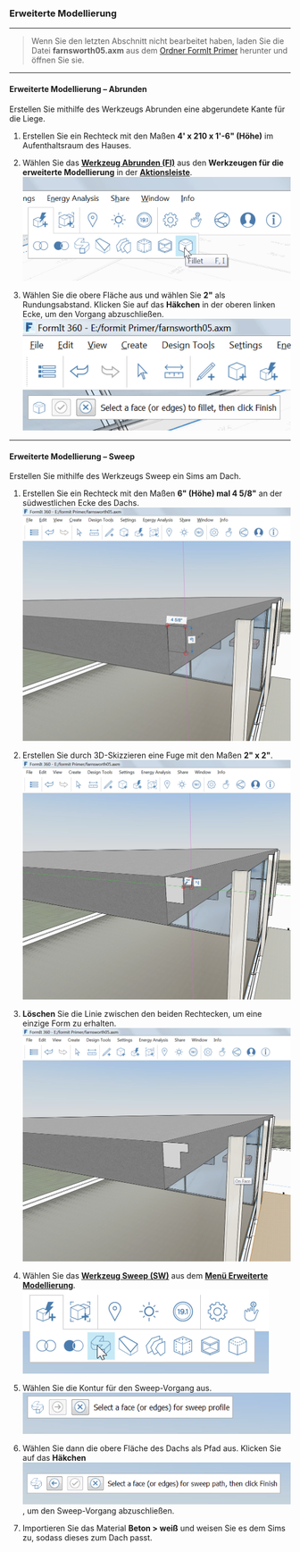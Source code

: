 

### Erweiterte Modellierung

---

> Wenn Sie den letzten Abschnitt nicht bearbeitet haben, laden Sie die Datei **farnsworth05.axm** aus dem [Ordner FormIt Primer](https://autodesk.app.box.com/s/thavswirrbflit27rbqzl26ljj7fu1uv/1/9025446442) herunter und öffnen Sie sie.

---

#### Erweiterte Modellierung – Abrunden

Erstellen Sie mithilfe des Werkzeugs Abrunden eine abgerundete Kante für die Liege.

1. Erstellen Sie ein Rechteck mit den Maßen **4' x 210 x 1'-6" (Höhe)** im Aufenthaltsraum des Hauses.

2. Wählen Sie das [**Werkzeug Abrunden (FI)**](../tool-library/cover-sweep-loft.md) aus den **Werkzeugen für die erweiterte Modellierung** in der [**Aktionsleiste**](../formit-introduction/tool-bars.md). ![](images/f7e388e3-4ad0-4fef-a701-0d3176adc2c5.png)

3. Wählen Sie die obere Fläche aus und wählen Sie **2"** als Rundungsabstand. Klicken Sie auf das **Häkchen** in der oberen linken Ecke, um den Vorgang abzuschließen. <br xmlns="http://www.w3.org/1999/xhtml"/> ![](images/e8badff2-acd9-4393-af5f-adae2424ad47.png)

---

#### Erweiterte Modellierung – Sweep

Erstellen Sie mithilfe des Werkzeugs Sweep ein Sims am Dach.

1. Erstellen Sie ein Rechteck mit den Maßen **6" (Höhe) mal 4 5/8"** an der südwestlichen Ecke des Dachs. ![](images/a7297208-cefe-42e7-95ca-1e8ea122ac38.png)

2. Erstellen Sie durch 3D-Skizzieren eine Fuge mit den Maßen **2" x 2"**. ![](images/5e1ad684-a3db-4c30-882c-6fdd9a1b9f54.png)

3. **Löschen** Sie die Linie zwischen den beiden Rechtecken, um eine einzige Form zu erhalten. ![](images/e14f62ce-1872-4d4a-9dcf-031086cc07e2.png)

4. Wählen Sie das [**Werkzeug Sweep (SW)**](../tool-library/cover-sweep-loft.md) aus dem [**Menü Erweiterte Modellierung**](../formit-introduction/tool-bars.md). <br xmlns="http://www.w3.org/1999/xhtml"/> ![](images/8a17017b-b824-48ac-ba24-064a24e7a6ad.png)

5. Wählen Sie die Kontur für den Sweep-Vorgang aus. ![](images/7b23a551-3ad6-4068-aca9-e2c0b4f1da27.png)

6. Wählen Sie dann die obere Fläche des Dachs als Pfad aus. Klicken Sie auf das **Häkchen**![](images/df9fc338-15c0-4953-9ec1-c977117efc4d.png), um den Sweep-Vorgang abzuschließen.

7. Importieren Sie das Material **Beton > weiß** und weisen Sie es dem Sims zu, sodass dieses zum Dach passt.

